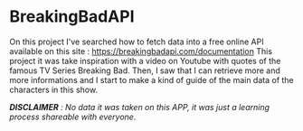 # BreakingBadAPI

On this project I've searched how to fetch data into a free online API available on this site : https://breakingbadapi.com/documentation
This project it was take inspiration with a video on Youtube with quotes of the famous TV Series Breaking Bad. Then, I saw that I can retrieve more and more informations and I start to make a kind of guide of the main data of the characters in this show. 

_**DISCLAIMER** : No data it was taken on this APP, it was just a learning process shareable with everyone._
